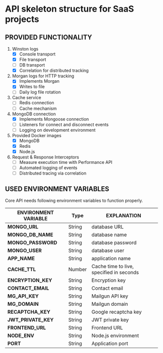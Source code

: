 # API skeleton structure for SaaS projects

## PROVIDED FUNCTIONALITY

1. Winston logs
   - [x] Console transport
   - [x] File transport
   - [ ] DB transport
   - [x] Correlation for distributed tracking
2. Morgan logs for HTTP tracking
   - [x] Implements Morgan
   - [x] Writes to file
   - [ ] Daily log file rotation
3. Cache service
   - [ ] Redis connection
   - [ ] Cache mechanism
4. MongoDB connection
   - [x] Implements Mongoose connection
   - [ ] Listeners for connect and disconnect events
   - [ ] Logging on development environment
5. Provided Docker images
   - [x] MongoDB
   - [x] Redis
   - [x] Node.js
6. Request & Response Interceptors
   - [ ] Measure execution time with Performance API
   - [ ] Automated logging of events
   - [ ] Distributed tracing via correlation

## USED ENVIRONMENT VARIABLES

Core API needs following environment variables to function properly.

| **ENVIRONMENT VARIABLE** | Type   | EXPLANATION                              |
| ------------------------ | ------ | ---------------------------------------- |
| **MONGO_URL**            | String | database URL                             |
| **MONGO_DB_NAME**        | String | database name                            |
| **MONGO_PASSWORD**       | String | database password                        |
| **MONGO_USER**           | String | database user                            |
| **APP_NAME**             | String | application name                         |
| **CACHE_TTL**            | Number | Cache time to live, specified in seconds |
| **ENCRYPTION_KEY**       | String | Encryption key                           |
| **CONTACT_EMAIL**        | String | Contact email                            |
| **MG_API_KEY**           | String | Mailgun API key                          |
| **MG_DOMAIN**            | String | Mailgun domain                           |
| **RECAPTCHA_KEY**        | String | Google recaptcha key                     |
| **JWT_PRIVATE_KEY**      | String | JWT private key                          |
| **FRONTEND_URL**         | String | Frontend URL                             |
| **NODE_ENV**             | String | Node.js environment                      |
| **PORT**                 | String | Application port                         |
